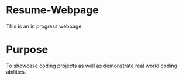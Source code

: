 # Resume-Webpage
 
This is an in progress webpage.

# Purpose

To showcase coding projects as well as demonstrate real world coding abilities.
